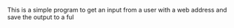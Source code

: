 This is a simple program to get an input from a user with a web address and save the output to a ful
